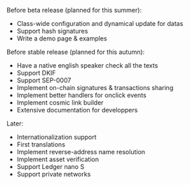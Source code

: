 Before beta release (planned for this summer):
* Class-wide configuration and dynamical update for datas
* Support hash signatures
* Write a demo page & examples

Before stable release (planned for this autumn):
* Have a native english speaker check all the texts
* Support DKIF
* Support SEP-0007
* Implement on-chain signatures & transactions sharing
* Implement better handlers for onclick events
* Implement cosmic link builder
* Extensive documentation for developpers

Later:
* Internationalization support
* First translations
* Implement reverse-address name resolution
* Implement asset verification
* Support Ledger nano S
* Support private networks
